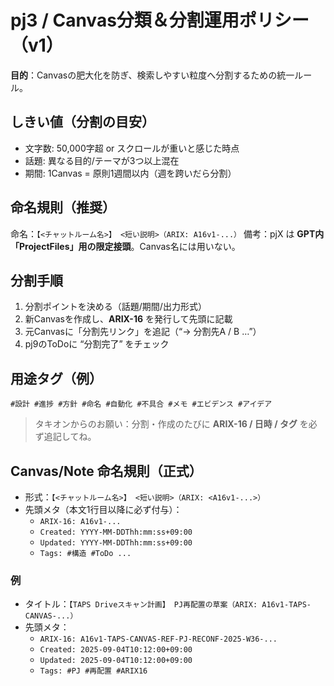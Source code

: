 # pj3 / Canvas分類＆分割運用ポリシー（v1）

**目的**：Canvasの肥大化を防ぎ、検索しやすい粒度へ分割するための統一ルール。

## しきい値（分割の目安）
- 文字数: 50,000字超 or スクロールが重いと感じた時点
- 話題: 異なる目的/テーマが3つ以上混在
- 期間: 1Canvas = 原則1週間以内（週を跨いだら分割）

## 命名規則（推奨）
命名：`【<チャットルーム名>】 <短い説明>（ARIX: A16v1-...）`
備考：pjX は **GPT内「ProjectFiles」用の限定接頭**。Canvas名には用いない。

## 分割手順
1. 分割ポイントを決める（話題/期間/出力形式）
2. 新Canvasを作成し、**ARIX-16** を発行して先頭に記載
3. 元Canvasに「分割先リンク」を追記（“→ 分割先A / B …”）
4. pj9のToDoに “分割完了” をチェック

## 用途タグ（例）
`#設計 #進捗 #方針 #命名 #自動化 #不具合 #メモ #エビデンス #アイデア`

> タキオンからのお願い：分割・作成のたびに **ARIX-16 / 日時 / タグ** を必ず追記してね。

## Canvas/Note 命名規則（正式）
- 形式：`【<チャットルーム名>】 <短い説明>（ARIX: <A16v1-...>）`
- 先頭メタ（本文1行目以降に必ず付与）：
  - `ARIX-16: A16v1-...`
  - `Created: YYYY-MM-DDThh:mm:ss+09:00`
  - `Updated: YYYY-MM-DDThh:mm:ss+09:00`
  - `Tags: #構造 #ToDo ...`

### 例
- タイトル：`【TAPS Driveスキャン計画】 PJ再配置の草案（ARIX: A16v1-TAPS-CANVAS-...）`
- 先頭メタ：
  - `ARIX-16: A16v1-TAPS-CANVAS-REF-PJ-RECONF-2025-W36-...`
  - `Created: 2025-09-04T10:12:00+09:00`
  - `Updated: 2025-09-04T10:12:00+09:00`
  - `Tags: #PJ #再配置 #ARIX16`

